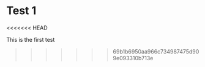 # Test 1

<<<<<<< HEAD

This is the first test

> > > > > > > 69b1b6950aa966c734987475d909e093310b713e
